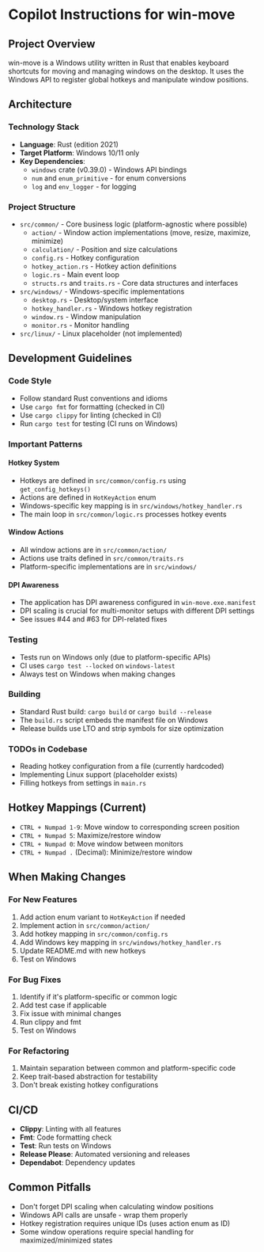 # Copilot Instructions for win-move

## Project Overview
win-move is a Windows utility written in Rust that enables keyboard shortcuts for moving and managing windows on the desktop. It uses the Windows API to register global hotkeys and manipulate window positions.

## Architecture

### Technology Stack
- **Language**: Rust (edition 2021)
- **Target Platform**: Windows 10/11 only
- **Key Dependencies**:
  - `windows` crate (v0.39.0) - Windows API bindings
  - `num` and `enum_primitive` - for enum conversions
  - `log` and `env_logger` - for logging

### Project Structure
- `src/common/` - Core business logic (platform-agnostic where possible)
  - `action/` - Window action implementations (move, resize, maximize, minimize)
  - `calculation/` - Position and size calculations
  - `config.rs` - Hotkey configuration
  - `hotkey_action.rs` - Hotkey action definitions
  - `logic.rs` - Main event loop
  - `structs.rs` and `traits.rs` - Core data structures and interfaces
- `src/windows/` - Windows-specific implementations
  - `desktop.rs` - Desktop/system interface
  - `hotkey_handler.rs` - Windows hotkey registration
  - `window.rs` - Window manipulation
  - `monitor.rs` - Monitor handling
- `src/linux/` - Linux placeholder (not implemented)

## Development Guidelines

### Code Style
- Follow standard Rust conventions and idioms
- Use `cargo fmt` for formatting (checked in CI)
- Use `cargo clippy` for linting (checked in CI)
- Run `cargo test` for testing (CI runs on Windows)

### Important Patterns

#### Hotkey System
- Hotkeys are defined in `src/common/config.rs` using `get_config_hotkeys()`
- Actions are defined in `HotKeyAction` enum
- Windows-specific key mapping is in `src/windows/hotkey_handler.rs`
- The main loop in `src/common/logic.rs` processes hotkey events

#### Window Actions
- All window actions are in `src/common/action/`
- Actions use traits defined in `src/common/traits.rs`
- Platform-specific implementations are in `src/windows/`

#### DPI Awareness
- The application has DPI awareness configured in `win-move.exe.manifest`
- DPI scaling is crucial for multi-monitor setups with different DPI settings
- See issues #44 and #63 for DPI-related fixes

### Testing
- Tests run on Windows only (due to platform-specific APIs)
- CI uses `cargo test --locked` on `windows-latest`
- Always test on Windows when making changes

### Building
- Standard Rust build: `cargo build` or `cargo build --release`
- The `build.rs` script embeds the manifest file on Windows
- Release builds use LTO and strip symbols for size optimization

### TODOs in Codebase
- Reading hotkey configuration from a file (currently hardcoded)
- Implementing Linux support (placeholder exists)
- Filling hotkeys from settings in `main.rs`

## Hotkey Mappings (Current)
- `CTRL + Numpad 1-9`: Move window to corresponding screen position
- `CTRL + Numpad 5`: Maximize/restore window
- `CTRL + Numpad 0`: Move window between monitors
- `CTRL + Numpad .` (Decimal): Minimize/restore window

## When Making Changes

### For New Features
1. Add action enum variant to `HotKeyAction` if needed
2. Implement action in `src/common/action/`
3. Add hotkey mapping in `src/common/config.rs`
4. Add Windows key mapping in `src/windows/hotkey_handler.rs`
5. Update README.md with new hotkeys
6. Test on Windows

### For Bug Fixes
1. Identify if it's platform-specific or common logic
2. Add test case if applicable
3. Fix issue with minimal changes
4. Run clippy and fmt
5. Test on Windows

### For Refactoring
1. Maintain separation between common and platform-specific code
2. Keep trait-based abstraction for testability
3. Don't break existing hotkey configurations

## CI/CD
- **Clippy**: Linting with all features
- **Fmt**: Code formatting check
- **Test**: Run tests on Windows
- **Release Please**: Automated versioning and releases
- **Dependabot**: Dependency updates

## Common Pitfalls
- Don't forget DPI scaling when calculating window positions
- Windows API calls are unsafe - wrap them properly
- Hotkey registration requires unique IDs (uses action enum as ID)
- Some window operations require special handling for maximized/minimized states
